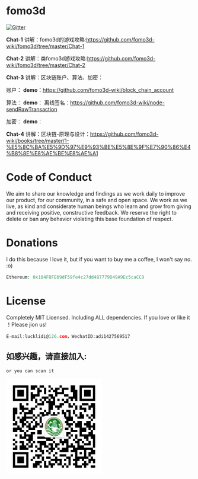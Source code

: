 # fomo3d

[![Gitter](https://img.shields.io/gitter/room/nwjs/nw.js.svg)](https://gitter.im/fomo3d-wik)

**Chat-1**
讲解：fomo3d的游戏攻略:https://github.com/fomo3d-wiki/fomo3d/tree/master/Chat-1

**Chat-2**
讲解：类fomo3d游戏攻略:https://github.com/fomo3d-wiki/fomo3d/tree/master/Chat-2

**Chat-3**
讲解：区块链账户、算法、加密：

账户：
**demo**：https://github.com/fomo3d-wiki/block_chain_account

算法：
**demo**：  离线签名：https://github.com/fomo3d-wiki/node-sendRawTransaction

加密：
**demo**： 
       
**Chat-4**
讲解：区块链-原理与设计：https://github.com/fomo3d-wiki/books/tree/master/1-%E5%8C%BA%E5%9D%97%E9%93%BE%E5%8E%9F%E7%90%86%E4%B8%8E%E8%AE%BE%E8%AE%A1

# Code of Conduct

We aim to share our knowledge and findings as we work daily to improve our product, for our community, in a safe and open space. We work as we live, as kind and considerate human beings who learn and grow from giving and receiving positive, constructive feedback. We reserve the right to delete or ban any behavior violating this base foundation of respect.

# Donations

I do this because I love it, but if you want to buy me a coffee, I won't say no. :o)
```php
Ethereum: 0x104F8FE69dF59fe4c27dd487779D49A9Ec5caCC9
```
# License

Completely MIT Licensed. Including ALL dependencies. If you love or like it ！Please jion us!
```go
E-mail:lucklidi@126.com，WechatID:adi1427569517
```
## 如感兴趣，请直接加入:
```
or you can scan it
```

![Image text](https://github.com/fomo3d-wiki/books/blob/master/images/weixinGZ.jpg)


